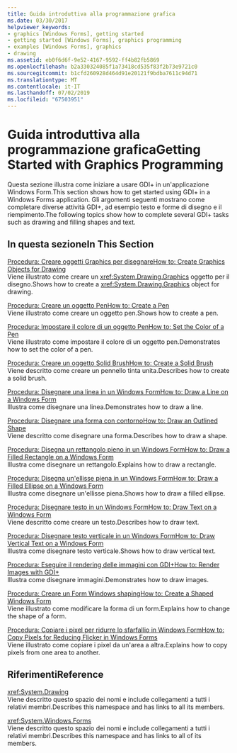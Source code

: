 ```yaml
---
title: Guida introduttiva alla programmazione grafica
ms.date: 03/30/2017
helpviewer_keywords:
- graphics [Windows Forms], getting started
- getting started [Windows Forms], graphics programming
- examples [Windows Forms], graphics
- drawing
ms.assetid: eb0f6d6f-9e52-4167-9592-ff4b82fb5869
ms.openlocfilehash: b2a330324085f1a73418cd535f83f2b73e9721c0
ms.sourcegitcommit: b1cfd260928d464d91e20121f9bdba7611c94d71
ms.translationtype: MT
ms.contentlocale: it-IT
ms.lasthandoff: 07/02/2019
ms.locfileid: "67503951"
---
```

# <a name="getting-started-with-graphics-programming"></a><span data-ttu-id="e9e92-102">Guida introduttiva alla programmazione grafica</span><span class="sxs-lookup"><span data-stu-id="e9e92-102">Getting Started with Graphics Programming</span></span>
<span data-ttu-id="e9e92-103">Questa sezione illustra come iniziare a usare GDI+ in un'applicazione Windows Form.</span><span class="sxs-lookup"><span data-stu-id="e9e92-103">This section shows how to get started using GDI+ in a Windows Forms application.</span></span> <span data-ttu-id="e9e92-104">Gli argomenti seguenti mostrano come completare diverse attività GDI+, ad esempio testo e forme di disegno e il riempimento.</span><span class="sxs-lookup"><span data-stu-id="e9e92-104">The following topics show how to complete several GDI+ tasks such as drawing and filling shapes and text.</span></span>  
  
## <a name="in-this-section"></a><span data-ttu-id="e9e92-105">In questa sezione</span><span class="sxs-lookup"><span data-stu-id="e9e92-105">In This Section</span></span>  
 [<span data-ttu-id="e9e92-106">Procedura: Creare oggetti Graphics per disegnare</span><span class="sxs-lookup"><span data-stu-id="e9e92-106">How to: Create Graphics Objects for Drawing</span></span>](how-to-create-graphics-objects-for-drawing.md)  
 <span data-ttu-id="e9e92-107">Viene illustrato come creare un <xref:System.Drawing.Graphics> oggetto per il disegno.</span><span class="sxs-lookup"><span data-stu-id="e9e92-107">Shows how to create a <xref:System.Drawing.Graphics> object for drawing.</span></span>  
  
 [<span data-ttu-id="e9e92-108">Procedura: Creare un oggetto Pen</span><span class="sxs-lookup"><span data-stu-id="e9e92-108">How to: Create a Pen</span></span>](how-to-create-a-pen.md)  
 <span data-ttu-id="e9e92-109">Viene illustrato come creare un oggetto pen.</span><span class="sxs-lookup"><span data-stu-id="e9e92-109">Shows how to create a pen.</span></span>  
  
 [<span data-ttu-id="e9e92-110">Procedura: Impostare il colore di un oggetto Pen</span><span class="sxs-lookup"><span data-stu-id="e9e92-110">How to: Set the Color of a Pen</span></span>](how-to-set-the-color-of-a-pen.md)  
 <span data-ttu-id="e9e92-111">Viene illustrato come impostare il colore di un oggetto pen.</span><span class="sxs-lookup"><span data-stu-id="e9e92-111">Demonstrates how to set the color of a pen.</span></span>  
  
 [<span data-ttu-id="e9e92-112">Procedura: Creare un oggetto Solid Brush</span><span class="sxs-lookup"><span data-stu-id="e9e92-112">How to: Create a Solid Brush</span></span>](how-to-create-a-solid-brush.md)  
 <span data-ttu-id="e9e92-113">Viene descritto come creare un pennello tinta unita.</span><span class="sxs-lookup"><span data-stu-id="e9e92-113">Describes how to create a solid brush.</span></span>  
  
 [<span data-ttu-id="e9e92-114">Procedura: Disegnare una linea in un Windows Form</span><span class="sxs-lookup"><span data-stu-id="e9e92-114">How to: Draw a Line on a Windows Form</span></span>](how-to-draw-a-line-on-a-windows-form.md)  
 <span data-ttu-id="e9e92-115">Illustra come disegnare una linea.</span><span class="sxs-lookup"><span data-stu-id="e9e92-115">Demonstrates how to draw a line.</span></span>  
  
 [<span data-ttu-id="e9e92-116">Procedura: Disegnare una forma con contorno</span><span class="sxs-lookup"><span data-stu-id="e9e92-116">How to: Draw an Outlined Shape</span></span>](how-to-draw-an-outlined-shape.md)  
 <span data-ttu-id="e9e92-117">Viene descritto come disegnare una forma.</span><span class="sxs-lookup"><span data-stu-id="e9e92-117">Describes how to draw a shape.</span></span>  
  
 [<span data-ttu-id="e9e92-118">Procedura: Disegna un rettangolo pieno in un Windows Form</span><span class="sxs-lookup"><span data-stu-id="e9e92-118">How to: Draw a Filled Rectangle on a Windows Form</span></span>](how-to-draw-a-filled-rectangle-on-a-windows-form.md)  
 <span data-ttu-id="e9e92-119">Illustra come disegnare un rettangolo.</span><span class="sxs-lookup"><span data-stu-id="e9e92-119">Explains how to draw a rectangle.</span></span>  
  
 [<span data-ttu-id="e9e92-120">Procedura: Disegna un'ellisse piena in un Windows Form</span><span class="sxs-lookup"><span data-stu-id="e9e92-120">How to: Draw a Filled Ellipse on a Windows Form</span></span>](how-to-draw-a-filled-ellipse-on-a-windows-form.md)  
 <span data-ttu-id="e9e92-121">Illustra come disegnare un'ellisse piena.</span><span class="sxs-lookup"><span data-stu-id="e9e92-121">Shows how to draw a filled ellipse.</span></span>  
  
 [<span data-ttu-id="e9e92-122">Procedura: Disegnare testo in un Windows Form</span><span class="sxs-lookup"><span data-stu-id="e9e92-122">How to: Draw Text on a Windows Form</span></span>](how-to-draw-text-on-a-windows-form.md)  
 <span data-ttu-id="e9e92-123">Viene descritto come creare un testo.</span><span class="sxs-lookup"><span data-stu-id="e9e92-123">Describes how to draw text.</span></span>  
  
 [<span data-ttu-id="e9e92-124">Procedura: Disegnare testo verticale in un Windows Form</span><span class="sxs-lookup"><span data-stu-id="e9e92-124">How to: Draw Vertical Text on a Windows Form</span></span>](how-to-draw-vertical-text-on-a-windows-form.md)  
 <span data-ttu-id="e9e92-125">Illustra come disegnare testo verticale.</span><span class="sxs-lookup"><span data-stu-id="e9e92-125">Shows how to draw vertical text.</span></span>  
  
 [<span data-ttu-id="e9e92-126">Procedura: Eseguire il rendering delle immagini con GDI+</span><span class="sxs-lookup"><span data-stu-id="e9e92-126">How to: Render Images with GDI+</span></span>](how-to-render-images-with-gdi.md)  
 <span data-ttu-id="e9e92-127">Illustra come disegnare immagini.</span><span class="sxs-lookup"><span data-stu-id="e9e92-127">Demonstrates how to draw images.</span></span>  
  
 [<span data-ttu-id="e9e92-128">Procedura: Creare un Form Windows shaping</span><span class="sxs-lookup"><span data-stu-id="e9e92-128">How to: Create a Shaped Windows Form</span></span>](how-to-create-a-shaped-windows-form.md)  
 <span data-ttu-id="e9e92-129">Viene illustrato come modificare la forma di un form.</span><span class="sxs-lookup"><span data-stu-id="e9e92-129">Explains how to change the shape of a form.</span></span>  
  
 [<span data-ttu-id="e9e92-130">Procedura: Copiare i pixel per ridurre lo sfarfallio in Windows Form</span><span class="sxs-lookup"><span data-stu-id="e9e92-130">How to: Copy Pixels for Reducing Flicker in Windows Forms</span></span>](how-to-copy-pixels-for-reducing-flicker-in-windows-forms.md)  
 <span data-ttu-id="e9e92-131">Viene illustrato come copiare i pixel da un'area a altra.</span><span class="sxs-lookup"><span data-stu-id="e9e92-131">Explains how to copy pixels from one area to another.</span></span>  
  
## <a name="reference"></a><span data-ttu-id="e9e92-132">Riferimenti</span><span class="sxs-lookup"><span data-stu-id="e9e92-132">Reference</span></span>  
 <xref:System.Drawing>  
 <span data-ttu-id="e9e92-133">Viene descritto questo spazio dei nomi e include collegamenti a tutti i relativi membri.</span><span class="sxs-lookup"><span data-stu-id="e9e92-133">Describes this namespace and has links to all its members.</span></span>  
  
 <xref:System.Windows.Forms>  
 <span data-ttu-id="e9e92-134">Viene descritto questo spazio dei nomi e include collegamenti a tutti i relativi membri.</span><span class="sxs-lookup"><span data-stu-id="e9e92-134">Describes this namespace and has links to all of its members.</span></span>
